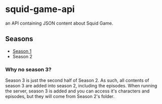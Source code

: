 # squid-game-api
an API containing JSON content about Squid Game.
## Seasons 
   - [Season 1](https://github.com/stainlesteel/squid-game-api/s1)
   - Season 2
### Why no season 3?
Season 3 is just the second half of Season 2. As such, all contents of season 3 are added into season 2, including the episodes. 
When running the server, season 3 is added and you can access it's characters and episodes, but they will come from Season 2's folder.
